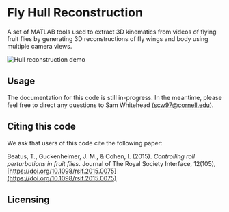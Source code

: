 # Fly Hull Reconstruction
A set of MATLAB tools used to extract 3D kinematics from videos of flying fruit flies by generating 3D reconstructions of fly wings and body using multiple camera views.

![Hull reconstruction demo](https://github.com/itaicohengroup/Fly-Hull-Reconstruction/blob/master/hull_reconstruction_demo.gif)

## Usage
The documentation for this code is still in-progress. In the meantime, please feel free to direct any questions to Sam Whitehead (<scw97@cornell.edu>).

## Citing this code
We ask that users of this code cite the following paper:

Beatus, T., Guckenheimer, J. M., & Cohen, I. (2015). *Controlling roll perturbations in fruit flies*. Journal of The Royal Society Interface, 12(105), [https://doi.org/10.1098/rsif.2015.0075](https://doi.org/10.1098/rsif.2015.0075)

## Licensing
